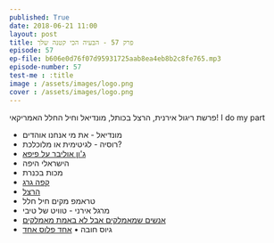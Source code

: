 ```yaml
---
published: True
date: 2018-06-21 11:00
layout: post
title: פרק 57 - הבעיה הכי קטנה שלך
episode: 57
ep-file: b606e0d76f07d95931725aab8ea4eb8b2c8fe765.mp3
episode-number: 57
test-me : :title
image : /assets/images/logo.png
cover : /assets/images/logo.png
---
```

פרשת ריגול אירנית, הרצל בכותל, מונדיאל וחיל החלל האמריקאי!
I do my part

* מונדיאל - את מי אנחנו אוהדים
* רוסיה - לגיטימית או מלוכלכת?
* [ג'ון אוליבר על פיפא](https://www.youtube.com/watch?v=DlJEt2KU33I)
* הישראלי היפה
* מכות בכנרת
* [קפה גרג](https://www.facebook.com/iamthe10percent/photos/a.205596983521141.1073741828.205593893521450/253661608714678/?type=3&theater)
* [הרצל]( https://www.facebook.com/wallanews/videos/1861896497179873/)
* טראמפ מקים חיל חלל
* מרגל אירני - טוויט של טיבי
* [אנשים שמאמלקים אבל לא באמת מאמלקים](https://www.facebook.com/story.php?story_fbid=1948355488543049&id=1301352723243332)
* גיוס חובה
• [אחד פלוס אחד](https://www.kan.org.il/podcast/program.aspx/?progid=2062)
